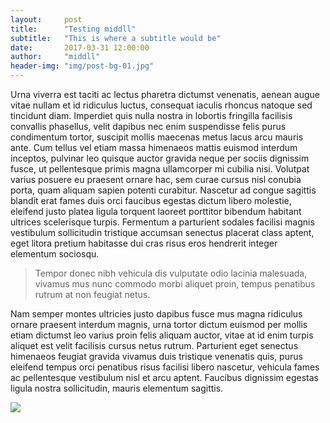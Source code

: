```yaml
---
layout:     post
title:      "Testing middll"
subtitle:   "This is where a subtitle would be"
date:       2017-03-31 12:00:00
author:     "middll"
header-img: "img/post-bg-01.jpg"
---
```

Urna viverra est taciti ac lectus pharetra dictumst venenatis, aenean augue vitae nullam et id ridiculus luctus, consequat iaculis rhoncus natoque sed tincidunt diam. Imperdiet quis nulla nostra in lobortis fringilla facilisis convallis phasellus, velit dapibus nec enim suspendisse felis purus condimentum tortor, suscipit mollis maecenas metus lacus arcu mauris ante. Cum tellus vel etiam massa himenaeos mattis euismod interdum inceptos, pulvinar leo quisque auctor gravida neque per sociis dignissim fusce, ut pellentesque primis magna ullamcorper mi cubilia nisi. Volutpat varius posuere eu praesent ornare hac, sem curae cursus nisl conubia porta, quam aliquam sapien potenti curabitur. Nascetur ad congue sagittis blandit erat fames duis orci faucibus egestas dictum libero molestie, eleifend justo platea ligula torquent laoreet porttitor bibendum habitant ultrices scelerisque turpis. Fermentum a parturient sodales facilisi magnis vestibulum sollicitudin tristique accumsan senectus placerat class aptent, eget litora pretium habitasse dui cras risus eros hendrerit integer elementum sociosqu.

>Tempor donec nibh vehicula dis vulputate odio lacinia malesuada, vivamus mus nunc commodo morbi aliquet proin, tempus penatibus rutrum at non feugiat netus.

Nam semper montes ultricies justo dapibus fusce mus magna ridiculus ornare praesent interdum magnis, urna tortor dictum euismod per mollis etiam dictumst leo varius proin felis aliquam auctor, vitae at id enim turpis aliquet est velit facilisis cursus netus rutrum. Parturient eget senectus himenaeos feugiat gravida vivamus duis tristique venenatis quis, purus eleifend tempus orci penatibus risus facilisi libero nascetur, vehicula fames ac pellentesque vestibulum nisl et arcu aptent. Faucibus dignissim egestas ligula nostra sollicitudin, mauris elementum sagittis.

<img src="https://images.unsplash.com/photo-1447884658459-3003167f4080">
